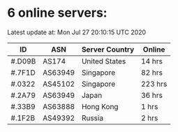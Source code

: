# 6 online servers:

Latest update at: Mon Jul 27 20:10:15 UTC 2020

| ID | ASN | Server Country | Online |
| -- | --- | -------------- | ------ |
| #.D09B | AS174 | United States | 14 hrs |
| #.7F1D | AS63949 | Singapore | 82 hrs |
| #.0322 | AS45102 | Singapore | 223 hrs |
| #.2A79 | AS63949 | Japan | 36 hrs |
| #.33B9 | AS63888 | Hong Kong | 1 hrs |
| #.1F2B | AS49392 | Russia | 2 hrs |

